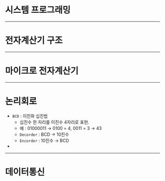 # 시스템 프로그래밍



---

# 전자계산기 구조



---

# 마이크로 전자계산기



---

# 논리회로

* `BCD` : 이진화 십진법
  * 십진수 한 자리를 이진수 4자리로 표현.
  * 예 : 01000011 → 0100 = 4, 0011 = 3 → 43
  * `Decorder` : BCD → 10진수
  * `Encorder` : 10진수 → BCD
* 



---

# 데이터통신

